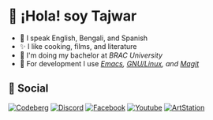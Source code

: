 # 👋 ¡Hola! soy Tajwar

- 💛 I speak English, Bengali, and Spanish
- ✨ I like cooking, films, and literature
- 🐝 I'm doing my bachelor at *BRAC University*
- 🦖 For development I use *[Emacs](https://www.gnu.org/software/emacs/), [GNU/Linux](https://www.gnu.org/gnu/linux-and-gnu.en.html), and [Magit](https://magit.vc/)*

## 🦒 Social

[![Codeberg](https://img.shields.io/badge/%40tktajwar-white?logo=codeberg)](https://codeberg.org/tktajwar) [![Discord](https://img.shields.io/badge/%40tktajwar-36393e?logo=discord)](https://discord.com/users/626968770807726081) [![Facebook](https://img.shields.io/badge/Takey%20Tajwar-3b5998?logo=facebook)](https://www.facebook.com/tktajwar) [![Youtube](https://img.shields.io/badge/Takey%20Tajwar-cc181e?logo=youtube)](https://www.youtube.com/@tktajwar) [![ArtStation](https://img.shields.io/badge/Tajwar-121109?logo=artstation)](https://www.artstation.com/tajwar)
